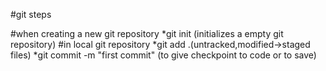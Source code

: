 #git steps

#when creating a new git repository
*git init (initializes a empty git repository)
#in local git repository
*git add .(untracked,modified->staged files)
*git commit -m "first commit" (to give checkpoint to code or to save)
